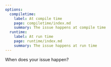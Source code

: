 ```yaml
---
options:
  compiletime:
    label: At compile time
    page: compiletime/index.md
    summary: The issue happens at compile time
  runtime:
    label: At run time
    page: runtime/index.md
    summary: The issue happens at run time
---
```


When does your issue happen?
